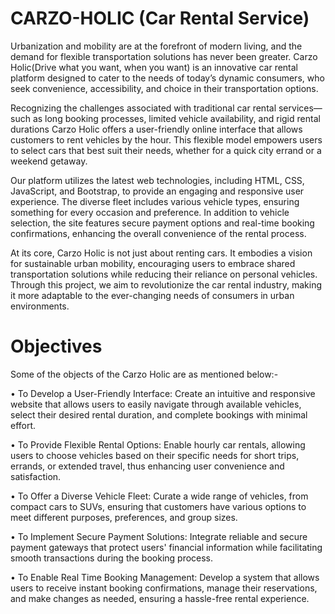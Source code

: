 
# CARZO-HOLIC (Car Rental Service)

Urbanization and mobility are at the forefront of modern living, and the demand for flexible transportation solutions has never been greater. Carzo Holic(Drive what you want, when you want) is an innovative car rental platform designed to cater to the needs of today’s dynamic consumers, who seek convenience, accessibility, and choice in their transportation options.

Recognizing the challenges associated with traditional car rental services—such as long booking processes, limited vehicle availability, and rigid rental durations Carzo Holic offers a user-friendly online interface that allows customers to rent vehicles by the hour. This flexible model empowers users to select cars that best suit their needs, whether for a quick city errand or a weekend getaway.

Our platform utilizes the latest web technologies, including HTML, CSS, JavaScript, and Bootstrap, to provide an engaging and responsive user experience. The diverse fleet includes various vehicle types, ensuring something for every occasion and preference. In addition to vehicle selection, the site features secure payment options and real-time booking confirmations, enhancing the overall convenience of the rental process.

At its core, Carzo Holic is not just about renting cars. It embodies a vision for sustainable urban mobility, encouraging users to embrace shared transportation solutions while reducing their reliance on personal vehicles. Through this project, we aim to revolutionize the car rental industry, making it more adaptable to the ever-changing needs of consumers in urban environments. 

# Objectives
Some of the objects of the Carzo Holic are as mentioned below:-

• To Develop a User-Friendly Interface: Create an intuitive and responsive website that allows users to easily navigate through available vehicles, select their desired rental duration, and complete bookings with minimal effort.

• To Provide Flexible Rental Options: Enable hourly car rentals, allowing users to choose vehicles based on their specific needs for short trips, errands, or extended travel, thus enhancing user convenience and satisfaction.

•  To Offer a Diverse Vehicle Fleet: Curate a wide range of vehicles, from compact cars to SUVs, ensuring that customers have various options to meet different purposes, preferences, and group sizes.

• To Implement Secure Payment Solutions: Integrate reliable and secure payment gateways that protect users' financial information while facilitating smooth transactions during the booking process.

• To Enable Real Time Booking Management: Develop a system that allows users to receive instant booking confirmations, manage their reservations, and make changes as needed, ensuring a hassle-free rental experience.
